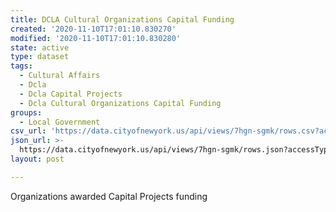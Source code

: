 ```yaml
---
title: DCLA Cultural Organizations Capital Funding
created: '2020-11-10T17:01:10.830270'
modified: '2020-11-10T17:01:10.830280'
state: active
type: dataset
tags:
  - Cultural Affairs
  - Dcla
  - Dcla Capital Projects
  - Dcla Cultural Organizations Capital Funding
groups:
  - Local Government
csv_url: 'https://data.cityofnewyork.us/api/views/7hgn-sgmk/rows.csv?accessType=DOWNLOAD'
json_url: >-
  https://data.cityofnewyork.us/api/views/7hgn-sgmk/rows.json?accessType=DOWNLOAD
layout: post

---
```

Organizations awarded Capital Projects funding
